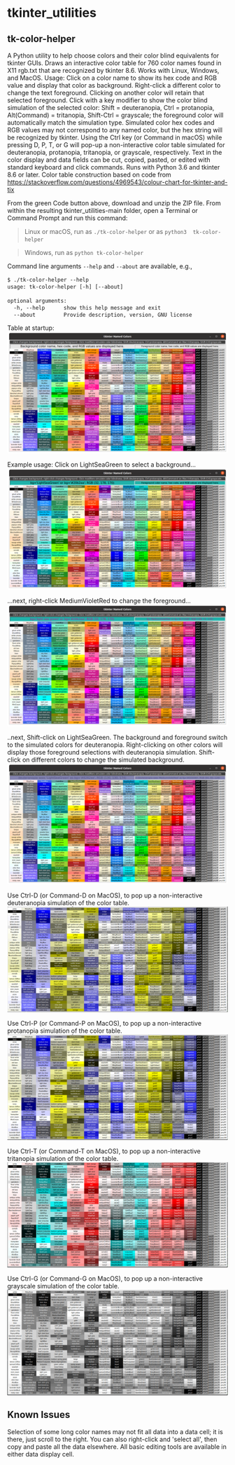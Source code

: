 # tkinter_utilities
## tk-color-helper

A Python utility to help choose colors and their color blind equivalents
for tkinter GUIs. Draws an interactive color table for 760 color names
found in X11 rgb.txt that are recognized by tkinter 8.6. Works with 
Linux, Windows, and MacOS.
   Usage: Click on a color name to show its hex code and RGB
value and display that color as background. Right-click a different color
to change the text foreground. Clicking on another color will retain
that selected foreground. Click with a key modifier to show the
color blind simulation of the selected color: Shift = deuteranopia,
Ctrl = protanopia, Alt(Command) = tritanopia, Shift-Ctrl = grayscale;
the foreground color will automatically match the simulation
type. Simulated color hex codes and RGB values may not correspond to any
named color, but the hex string will be recognized by tkinter.
    Using the Ctrl key (or Command in macOS) while pressing D, P, T, or
G will pop-up a non-interactive color table simulated for deuteranopia,
protanopia, tritanopia, or grayscale, respectively.
    Text in the color display and data fields can be cut, copied, pasted,
or edited with standard keyboard and click commands. Runs with Python 3.6
and tkinter 8.6 or later.
Color table construction based on code from
https://stackoverflow.com/questions/4969543/colour-chart-for-tkinter-and-tix

From the green Code button above, download and unzip the ZIP file. From within the resulting tkinter_utilities-main folder, open a Terminal or Command Prompt and run this command:

>Linux or macOS, run as `./tk-color-helper` or as `python3  tk-color-helper`

>Windows, run as `python tk-color-helper`

Command line arguments `--help` and `--about` are available, e.g.,
```
$ ./tk-color-helper --help
usage: tk-color-helper [-h] [--about]

optional arguments:
  -h, --help      show this help message and exit
  --about         Provide description, version, GNU license
```

Table at startup:
![tkinter-colors](images/full_color_start.png)

Example usage: Click on LightSeaGreen to select a background...
![select-background](images/select-bg.png)

...next, right-click MediumVioletRed to change the foreground...
![select-foreground](images/select-fg.png)

..next, Shift-click on LightSeaGreen. The background and foreground switch to the simulated colors for deuteranopia. Right-clicking on other colors will display those foreground selections with deuteranopia simulation. Shift-click on different colors to change the simulated background. 
![change-simulation](images/select-deuteranopia.png)

Use Ctrl-D (or Command-D on MacOS), to pop up a non-interactive deuteranopia simulation of the color table.
![deuteranopeia-simulated-colors](images/deuteranopia_colortable.png)

Use Ctrl-P (or Command-P on MacOS), to pop up a non-interactive protanopia simulation of the color table.
![protanopeia-simulated-colors](images/protanopia_colortable.png)

Use Ctrl-T (or Command-T on MacOS), to pop up a non-interactive tritanopia simulation of the color table.
![tritanopia_-simulated-colors](images/tritanopia_colortable.png)

Use Ctrl-G (or Command-G on MacOS), to pop up a non-interactive grayscale simulation of the color table.
![grayscale-simulated-colors](images/grayscale_colortable.png)

## Known Issues
Selection of some long color names may not fit all data into a data cell; it is there, just scroll to the right. You can also right-click and 'select all', then copy and paste all the data elsewhere. All basic editing tools are available in either data display cell.
